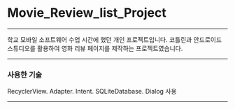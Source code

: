 # Movie_Review_list_Project

--------------------

학교 모바일 소프트웨어 수업 시간에 했던 개인 프로젝트입니다. 코틀린과 안드로이드 스튜디오를 활용하여 영화 리뷰 페이지를 제작하는 프로젝트였습니다. 

-------------------

### 사용한 기술 

RecyclerView. Adapter. Intent. SQLiteDatabase. Dialog 사용 

------------------



